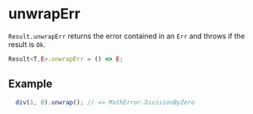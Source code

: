 # unwrapErr

`Result.unwrapErr` returns the error contained in an `Err` and throws if the result is `Ok`.

```typescript
Result<T,E>.unwrapErr = () => E;
```

## Example

```typescript
  div(1, 0).unwrap(); // => MathError.DivisionByZero
```

